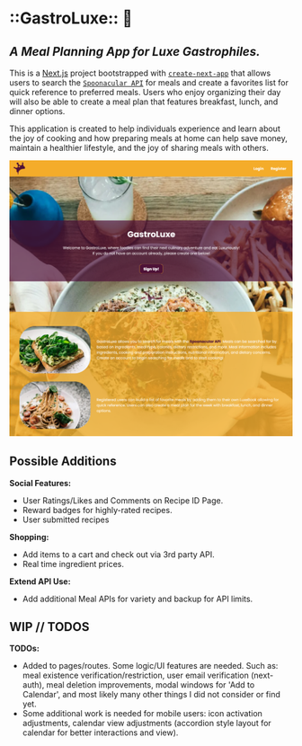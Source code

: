 # **::GastroLuxe::** 🥑

## _A Meal Planning App for Luxe Gastrophiles._

This is a [Next.js](https://nextjs.org/) project bootstrapped with [`create-next-app`](https://github.com/vercel/next.js/tree/canary/packages/create-next-app) that allows users to search the [`Spoonacular API`](https://spoonacular.com/food-api) for meals and create a favorites list for quick reference to preferred meals. Users who enjoy organizing their day will also be able to create a meal plan that features breakfast, lunch, and dinner options.

This application is created to help individuals experience and learn about the joy of cooking and how preparing meals at home can help save money, maintain a healthier lifestyle, and the joy of sharing meals with others.

![Splash Page Preview](./public/gastroluxe.splash.png "Passing")

## Possible Additions

**Social Features:**

- User Ratings/Likes and Comments on Recipe ID Page.
- Reward badges for highly-rated recipes.
- User submitted recipes

**Shopping:**

- Add items to a cart and check out via 3rd party API.
- Real time ingredient prices.

**Extend API Use:**

- Add additional Meal APIs for variety and backup for API limits.

## WIP // TODOS

**TODOs:**

- Added to pages/routes. Some logic/UI features are needed. Such as: meal existence verification/restriction, user email verification (next-auth), meal deletion improvements, modal windows for 'Add to Calendar', and most likely many other things I did not consider or find yet.
- Some additional work is needed for mobile users: icon activation adjustments, calendar view adjustments (accordion style layout for calendar for better interactions and view).
